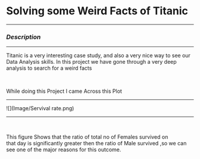 # Solving some Weird Facts of Titanic
***



### ***Description***
***

Titanic is a very interesting case study, and also
a very nice way to see our Data Analysis skills.
In this project we have gone through a very deep
analysis to search for a weird facts
 
<br>
 
While doing this Project I came Across this Plot

***

 
 ![](Image/Servival rate.png)
 
 ***
 <br>
 
 This figure Shows that the ratio of total no of Females survived on  
 that day is significantly greater then the ratio of Male survived 
 ,so we can see one of the major reasons for this outcome.